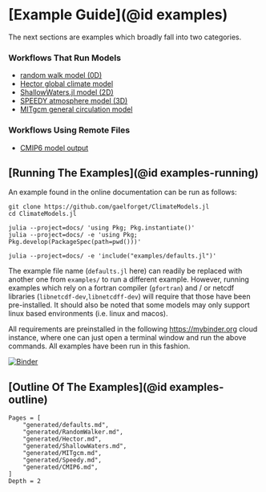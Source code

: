 # [Example Guide](@id examples)

The next sections are examples which broadly fall into two categories.

### Workflows That Run Models

- [random walk model (0D)](https://gaelforget.github.io/ClimateModels.jl/dev/generated/RandomWalker/)
- [Hector global climate model](https://gaelforget.github.io/ClimateModels.jl/dev/generated/Hector/)
- [ShallowWaters.jl model (2D)](https://gaelforget.github.io/ClimateModels.jl/dev/generated/ShallowWaters/)
- [SPEEDY atmosphere model (3D)](https://gaelforget.github.io/ClimateModels.jl/dev/generated/Speedy/)
- [MITgcm general circulation model](https://gaelforget.github.io/ClimateModels.jl/dev/generated/MITgcm/)

### Workflows Using Remote Files

- [CMIP6 model output](https://gaelforget.github.io/ClimateModels.jl/dev/generated/CMIP6/)

## [Running The Examples](@id examples-running)

An example found in the online documentation can be run as follows:

```
git clone https://github.com/gaelforget/ClimateModels.jl
cd ClimateModels.jl

julia --project=docs/ 'using Pkg; Pkg.instantiate()'
julia --project=docs/ -e 'using Pkg; Pkg.develop(PackageSpec(path=pwd()))'

julia --project=docs/ -e 'include("examples/defaults.jl")'
```

The example file name (`defaults.jl` here) can readily be replaced with another one from `examples/` to run a different example. However, running examples which rely on a fortran compiler (`gfortran`) and / or netcdf libraries (`libnetcdf-dev`,`libnetcdff-dev`) will require that those have been pre-installed. It should also be noted that some models may only support linux based environments (i.e. linux and macos).

All requirements are preinstalled in the following <https://mybinder.org> cloud instance, where one can just open a terminal window and run the above commands. All examples have been run in this fashion.

[![Binder](https://mybinder.org/badge_logo.svg)](https://mybinder.org/v2/gh/gaelforget/ClimateModels.jl/HEAD?urlpath=lab)

## [Outline Of The Examples](@id examples-outline)

```@contents
Pages = [
    "generated/defaults.md",
    "generated/RandomWalker.md",
    "generated/Hector.md",
    "generated/ShallowWaters.md",
    "generated/MITgcm.md",
    "generated/Speedy.md",
    "generated/CMIP6.md",
]
Depth = 2
```
